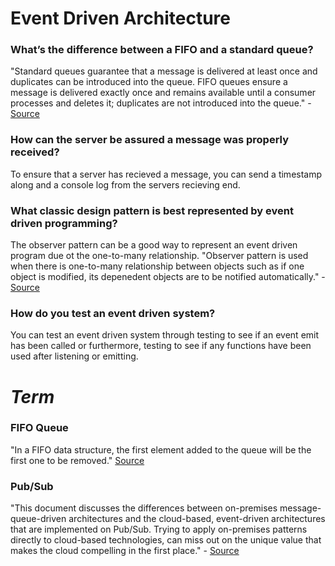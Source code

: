 #  Event Driven Architecture

### What’s the difference between a FIFO and a standard queue?
"Standard queues guarantee that a message is delivered at least once and duplicates can be introduced into the queue. FIFO queues ensure a message is delivered exactly once and remains available until a consumer processes and deletes it; duplicates are not introduced into the queue." - [Source](https://medium.com/awesome-cloud/aws-difference-between-sqs-standard-and-fifo-first-in-first-out-queues-28d1ea5e153#:~:text=Standard%20queues%20guarantee%20that%20a,not%20introduced%20into%20the%20queue.)

### How can the server be assured a message was properly received?

To ensure that a server has recieved a message, you can send a timestamp along and a console log from the servers recieving end. 

### What classic design pattern is best represented by event driven programming?

The observer pattern can be a good way to represent an event driven program due ot the one-to-many relationship. "Observer pattern is used when there is one-to-many relationship between objects such as if one object is modified, its depenedent objects are to be notified automatically." - [Source](https://www.tutorialspoint.com/design_pattern/observer_pattern.htm)

### How do you test an event driven system?

You can test an event driven system through testing to see if an event emit has been called or furthermore, testing to see if any functions have been used after listening or emitting. 

# _Term_
### FIFO Queue
"In a FIFO data structure, the first element added to the queue will be the first one to be removed." [Source](https://en.wikipedia.org/wiki/Queue_(abstract_data_type))
### Pub/Sub
"This document discusses the differences between on-premises message-queue-driven architectures and the cloud-based, event-driven architectures that are implemented on Pub/Sub. Trying to apply on-premises patterns directly to cloud-based technologies, can miss out on the unique value that makes the cloud compelling in the first place." - [Source](https://cloud.google.com/solutions/event-driven-architecture-pubsub)
